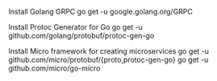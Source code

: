 
Install Golang GRPC
go get -u google.golang.org/GRPC

Install Protoc Generator for Go
go get -u github.com/golang/protobuf/protoc-gen-go

Install Micro framework for creating microservices
go get -u github.com/micro/protobuf/{proto,protoc-gen-go}
go get -u github.com/micro/go-micro
